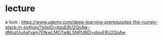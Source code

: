 # lecture
a look : https://www.udemy.com/deep-learning-prerequisites-the-numpy-stack-in-python/?siteID=dquE8U2QoAw-dMqzUuAafvam7EfkwLMOTw&LSNPUBID=dquE8U2QoAw
